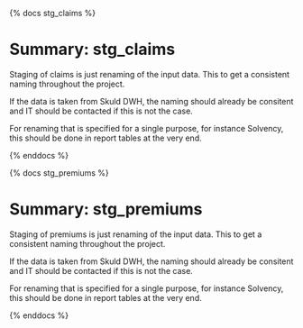 {% docs stg_claims %}
# Summary: stg_claims

Staging of claims is just renaming of the input data. This to get a consistent naming throughout the project.

If the data is taken from Skuld DWH, the naming should already be consitent and IT should be contacted if this is not the case.  

For renaming that is specified for a single purpose, for instance Solvency, this should be done in report tables at the very end.

{% enddocs %}

{% docs stg_premiums %}
# Summary: stg_premiums

Staging of premiums is just renaming of the input data. This to get a consistent naming throughout the project.

If the data is taken from Skuld DWH, the naming should already be consitent and IT should be contacted if this is not the case.  

For renaming that is specified for a single purpose, for instance Solvency, this should be done in report tables at the very end.

{% enddocs %}